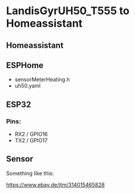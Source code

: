 # LandisGyrUH50_T555 to Homeassistant

## Homeassistant

## ESPHome

* sensorMeterHeating.h
* uh50.yaml

## ESP32

### Pins:
* RX2 / GPIO16
* TX2 / GPIO17

## Sensor

Something like this:

https://www.ebay.de/itm/314015465828

